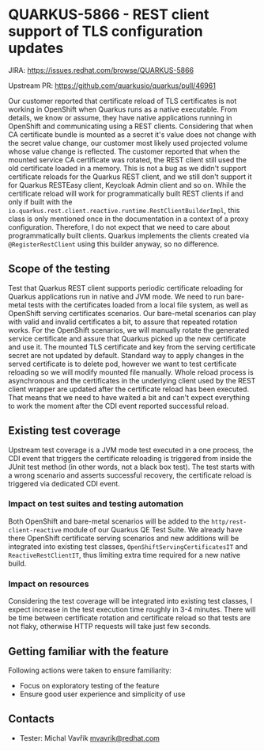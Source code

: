 # QUARKUS-5866 - REST client support of TLS configuration updates

JIRA: https://issues.redhat.com/browse/QUARKUS-5866

Upstream PR: https://github.com/quarkusio/quarkus/pull/46961

Our customer reported that certificate reload of TLS certificates is not working in OpenShift when Quarkus runs as a native executable.
From details, we know or assume, they have native applications running in OpenShift and communicating using a REST clients.
Considering that when CA certificate bundle is mounted as a secret it's value does not change with the secret value change, our customer most likely used projected volume whose value change is reflected.
The customer reported that when the mounted service CA certificate was rotated, the REST client still used the old certificate loaded in a memory.
This is not a bug as we didn't support certificate reloads for the Quarkus REST client, and we still don't support it for Quarkus RESTEasy client, Keycloak Admin client and so on.
While the certificate reload will work for programmatically built REST clients if and only if built with the `io.quarkus.rest.client.reactive.runtime.RestClientBuilderImpl`, this class is only mentioned once in the documentation in a context of a proxy configuration.
Therefore, I do not expect that we need to care about programmatically built clients.
Quarkus implements the clients created via `@RegisterRestClient` using this builder anyway, so no difference.

## Scope of the testing
Test that Quarkus REST client supports periodic certificate reloading for Quarkus applications run in native and JVM mode.
We need to run bare-metal tests with the certificates loaded from a local file system, as well as OpenShift serving certificates scenarios.
Our bare-metal scenarios can play with valid and invalid certificates a bit, to assure that repeated rotation works.
For the OpenShift scenarios, we will manually rotate the generated service certificate and assure that Quarkus picked up the new certificate and use it.
The mounted TLS certificate and key from the serving certificate secret are not updated by default.
Standard way to apply changes in the served certificate is to delete pod, however we want to test certificate reloading so we will modify mounted file manually.
Whole reload process is asynchronous and the certificates in the underlying client used by the REST client wrapper are updated after the certificate reload has been executed.
That means that we need to have waited a bit and can't expect everything to work the moment after the CDI event reported successful reload.

## Existing test coverage
Upstream test coverage is a JVM mode test executed in a one process, the CDI event that triggers the certificate reloading is triggered from inside the JUnit test method (in other words, not a black box test).
The test starts with a wrong scenario and asserts successful recovery, the certificate reload is triggered via dedicated CDI event.

### Impact on test suites and testing automation
Both OpenShift and bare-metal scenarios will be added to the `http/rest-client-reactive` module of our Quarkus QE Test Suite.
We already have there OpenShift certificate serving scenarios and new additions will be integrated into existing test classes, `OpenShiftServingCertificatesIT` and `ReactiveRestClientIT`, thus limiting extra time required for a new native build.

### Impact on resources
Considering the test coverage will be integrated into existing test classes, I expect increase in the test execution time roughly in 3-4 minutes.
There will be time between certificate rotation and certificate reload so that tests are not flaky, otherwise HTTP requests will take just few seconds.

## Getting familiar with the feature
Following actions were taken to ensure familiarity:
- Focus on exploratory testing of the feature
- Ensure good user experience and simplicity of use

## Contacts
* Tester: Michal Vavřík <mvavrik@redhat.com>
